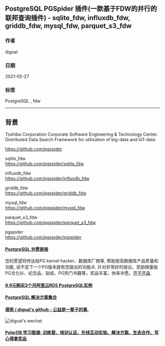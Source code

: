 ## PostgreSQL PGSpider 插件(一款基于FDW的并行的联邦查询插件) - sqlite_fdw, influxdb_fdw, griddb_fdw, mysql_fdw, parquet_s3_fdw   
    
### 作者    
digoal    
    
### 日期    
2021-05-27     
    
### 标签    
PostgreSQL , fdw    
    
----    
    
## 背景    
    
Toshiba Corporation Corporate Software Engineering & Technology Center. Distributed Data Search Framework for utilization of big-data and IoT-data  
  
https://github.com/pgspider  
  
sqlite_fdw  
https://github.com/pgspider/sqlite_fdw  
  
influxdb_fdw  
https://github.com/pgspider/influxdb_fdw  
  
griddb_fdw  
https://github.com/pgspider/griddb_fdw  
  
mysql_fdw  
https://github.com/pgspider/mysql_fdw  
  
parquet_s3_fdw  
https://github.com/pgspider/parquet_s3_fdw  
  
pgspider  
https://github.com/pgspider/pgspider  
  
  
#### [PostgreSQL 许愿链接](https://github.com/digoal/blog/issues/76 "269ac3d1c492e938c0191101c7238216")
您的愿望将传达给PG kernel hacker、数据库厂商等, 帮助提高数据库产品质量和功能, 说不定下一个PG版本就有您提出的功能点. 针对非常好的提议，奖励限量版PG文化衫、纪念品、贴纸、PG热门书籍等，奖品丰富，快来许愿。[开不开森](https://github.com/digoal/blog/issues/76 "269ac3d1c492e938c0191101c7238216").  
  
  
#### [9.9元购买3个月阿里云RDS PostgreSQL实例](https://www.aliyun.com/database/postgresqlactivity "57258f76c37864c6e6d23383d05714ea")
  
  
#### [PostgreSQL 解决方案集合](https://yq.aliyun.com/topic/118 "40cff096e9ed7122c512b35d8561d9c8")
  
  
#### [德哥 / digoal's github - 公益是一辈子的事.](https://github.com/digoal/blog/blob/master/README.md "22709685feb7cab07d30f30387f0a9ae")
  
  
![digoal's wechat](../pic/digoal_weixin.jpg "f7ad92eeba24523fd47a6e1a0e691b59")
  
  
#### [PolarDB 学习图谱: 训练营、培训认证、在线互动实验、解决方案、生态合作、写心得拿奖品](https://www.aliyun.com/database/openpolardb/activity "8642f60e04ed0c814bf9cb9677976bd4")
  
